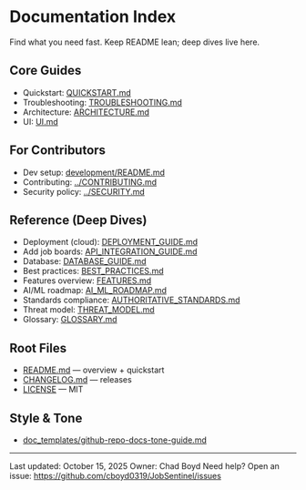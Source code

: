 # Documentation Index

Find what you need fast. Keep README lean; deep dives live here.

## Core Guides
- Quickstart: [QUICKSTART.md](QUICKSTART.md)
- Troubleshooting: [TROUBLESHOOTING.md](TROUBLESHOOTING.md)
- Architecture: [ARCHITECTURE.md](ARCHITECTURE.md)
- UI: [UI.md](UI.md)

## For Contributors
- Dev setup: [development/README.md](development/README.md)
- Contributing: [../CONTRIBUTING.md](../CONTRIBUTING.md)
- Security policy: [../SECURITY.md](../SECURITY.md)

## Reference (Deep Dives)
- Deployment (cloud): [DEPLOYMENT_GUIDE.md](reference/DEPLOYMENT_GUIDE.md)
- Add job boards: [API_INTEGRATION_GUIDE.md](reference/API_INTEGRATION_GUIDE.md)
- Database: [DATABASE_GUIDE.md](reference/DATABASE_GUIDE.md)
- Best practices: [BEST_PRACTICES.md](reference/BEST_PRACTICES.md)
- Features overview: [FEATURES.md](reference/FEATURES.md)
- AI/ML roadmap: [AI_ML_ROADMAP.md](reference/AI_ML_ROADMAP.md)
- Standards compliance: [AUTHORITATIVE_STANDARDS.md](reference/AUTHORITATIVE_STANDARDS.md)
- Threat model: [THREAT_MODEL.md](THREAT_MODEL.md)
- Glossary: [GLOSSARY.md](GLOSSARY.md)

## Root Files
- [README.md](../README.md) — overview + quickstart
- [CHANGELOG.md](../CHANGELOG.md) — releases
- [LICENSE](../LICENSE) — MIT

## Style & Tone
- [doc_templates/github-repo-docs-tone-guide.md](doc_templates/github-repo-docs-tone-guide.md)

---

Last updated: October 15, 2025
Owner: Chad Boyd
Need help? Open an issue: https://github.com/cboyd0319/JobSentinel/issues
